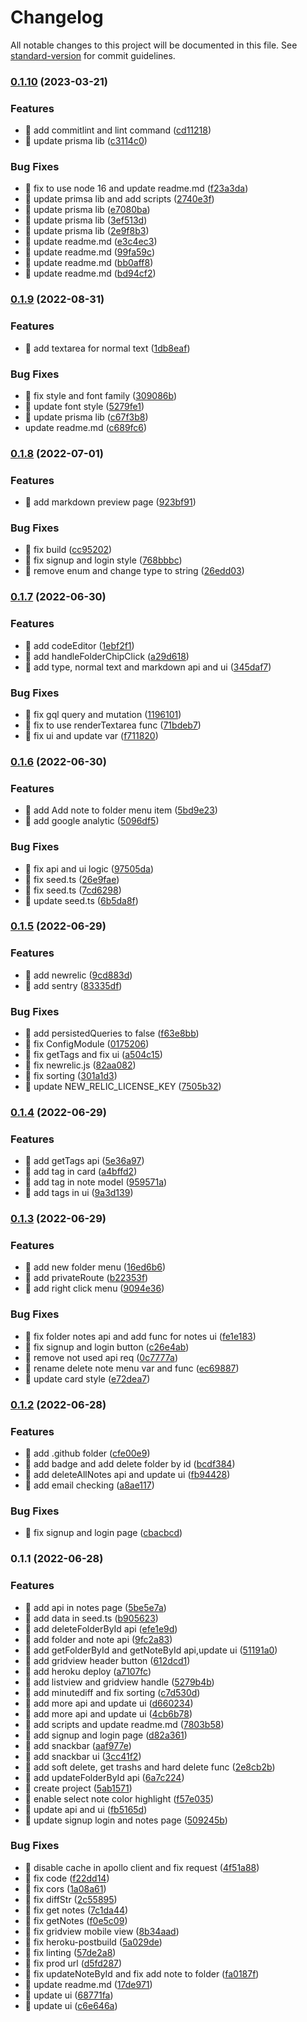 # Changelog

All notable changes to this project will be documented in this file. See [standard-version](https://github.com/conventional-changelog/standard-version) for commit guidelines.

### [0.1.10](https://github.com/yeukfei02/notely/compare/v0.1.9...v0.1.10) (2023-03-21)


### Features

* 🎸 add commitlint and lint command ([cd11218](https://github.com/yeukfei02/notely/commit/cd112189134a17f97b505875aee170746956500a))
* 🎸 update prisma lib ([c3114c0](https://github.com/yeukfei02/notely/commit/c3114c03d928e224af95f6dbc9f70ba89fd65eca))


### Bug Fixes

* 🐛 fix to use node 16 and update readme.md ([f23a3da](https://github.com/yeukfei02/notely/commit/f23a3da008debfe0940bcee4caf2b8db02a20a8d))
* 🐛 update primsa lib and add scripts ([2740e3f](https://github.com/yeukfei02/notely/commit/2740e3f907caf9adc88d04df071fefc53399ffa3))
* 🐛 update prisma lib ([e7080ba](https://github.com/yeukfei02/notely/commit/e7080ba7e2cc172723b776ce75607eb7bc796c28))
* 🐛 update prisma lib ([3ef513d](https://github.com/yeukfei02/notely/commit/3ef513d66bb3f37e92f24cadf98a13d6283f8613))
* 🐛 update prisma lib ([2e9f8b3](https://github.com/yeukfei02/notely/commit/2e9f8b3b00a8356b25ec54ba4b1167d57dd90ed1))
* 🐛 update readme.md ([e3c4ec3](https://github.com/yeukfei02/notely/commit/e3c4ec31e23c02ee68119aa8b870797619d35ab7))
* 🐛 update readme.md ([99fa59c](https://github.com/yeukfei02/notely/commit/99fa59c5e6916dd8bba63f3c045fb68e3d4125ae))
* 🐛 update readme.md ([bb0aff8](https://github.com/yeukfei02/notely/commit/bb0aff882c17ac4b0fdd95aea7d2edcfe5c70949))
* 🐛 update readme.md ([bd94cf2](https://github.com/yeukfei02/notely/commit/bd94cf2920124dcd587a033cc5c2d4f34aabb8bc))

### [0.1.9](https://github.com/yeukfei02/notely/compare/v0.1.8...v0.1.9) (2022-08-31)


### Features

* 🎸 add textarea for normal text ([1db8eaf](https://github.com/yeukfei02/notely/commit/1db8eafc3879d51b3a8a2fe650ef836dda3e9c90))


### Bug Fixes

* 🐛 fix style and font family ([309086b](https://github.com/yeukfei02/notely/commit/309086be438d7701e1ace3b43ed826a6c7a0028b))
* 🐛 update font style ([5279fe1](https://github.com/yeukfei02/notely/commit/5279fe13c828b52a623011d02d1d79f99331d09f))
* 🐛 update prisma lib ([c67f3b8](https://github.com/yeukfei02/notely/commit/c67f3b8ecfe7691c6c68e0838ac847165ebdeba5))
* update readme.md ([c689fc6](https://github.com/yeukfei02/notely/commit/c689fc65a5a1748ae56479b21382fda17175786a))

### [0.1.8](https://github.com/yeukfei02/notely/compare/v0.1.7...v0.1.8) (2022-07-01)


### Features

* 🎸 add markdown preview page ([923bf91](https://github.com/yeukfei02/notely/commit/923bf91ac31b7d221cc90bf452afaec3269bdf4e))


### Bug Fixes

* 🐛 fix build ([cc95202](https://github.com/yeukfei02/notely/commit/cc952026258a798cec9fe9743df55ad3065e73b1))
* 🐛 fix signup and login style ([768bbbc](https://github.com/yeukfei02/notely/commit/768bbbc74b108e57565cf559388659cca6a0d922))
* 🐛 remove enum and change type to string ([26edd03](https://github.com/yeukfei02/notely/commit/26edd03f08da3e8b2da9339fdff44b3122d28d28))

### [0.1.7](https://github.com/yeukfei02/notely/compare/v0.1.6...v0.1.7) (2022-06-30)


### Features

* 🎸 add codeEditor ([1ebf2f1](https://github.com/yeukfei02/notely/commit/1ebf2f1523e3778d62074bd2616841777747c828))
* 🎸 add handleFolderChipClick ([a29d618](https://github.com/yeukfei02/notely/commit/a29d618f7e1b8b455c30e797b4383a2deedc208c))
* 🎸 add type, normal text and markdown api and ui ([345daf7](https://github.com/yeukfei02/notely/commit/345daf7fe33e51ee9d71cd0712b511cd52e17797))


### Bug Fixes

* 🐛 fix gql query and mutation ([1196101](https://github.com/yeukfei02/notely/commit/1196101ca4bcabd801a3959dd56778548a9995a1))
* 🐛 fix to use renderTextarea func ([71bdeb7](https://github.com/yeukfei02/notely/commit/71bdeb7269c9df46a3feb076f9586146d7b8e8eb))
* 🐛 fix ui and update var ([f711820](https://github.com/yeukfei02/notely/commit/f711820fc74093ce83e82731ce6c584ed66f81e7))

### [0.1.6](https://github.com/yeukfei02/notely/compare/v0.1.5...v0.1.6) (2022-06-30)


### Features

* 🎸 add Add note to folder menu item ([5bd9e23](https://github.com/yeukfei02/notely/commit/5bd9e23d76c76042c0278f077a0c5478e4166822))
* 🎸 add google analytic ([5096df5](https://github.com/yeukfei02/notely/commit/5096df53e8d49db97fcfcd5392bbd85d96db88f2))


### Bug Fixes

* 🐛 fix api and ui logic ([97505da](https://github.com/yeukfei02/notely/commit/97505dac5959637f6a9ddd20a4730e1fa2f8f7ba))
* 🐛 fix seed.ts ([26e9fae](https://github.com/yeukfei02/notely/commit/26e9fae5ad286145c339dce9fba822afcab34992))
* 🐛 fix seed.ts ([7cd6298](https://github.com/yeukfei02/notely/commit/7cd6298bc6936b8681224ccc60cfad7bf8c1f467))
* 🐛 update seed.ts ([6b5da8f](https://github.com/yeukfei02/notely/commit/6b5da8f7cf85ba2edac744eabd18d8f3b4db7b04))

### [0.1.5](https://github.com/yeukfei02/notely/compare/v0.1.4...v0.1.5) (2022-06-29)


### Features

* 🎸 add newrelic ([9cd883d](https://github.com/yeukfei02/notely/commit/9cd883d797a511fc6666ddfc315947530a6a270c))
* 🎸 add sentry ([83335df](https://github.com/yeukfei02/notely/commit/83335df3e6b8b96ec658f62805440724138eec42))


### Bug Fixes

* 🐛 add persistedQueries to false ([f63e8bb](https://github.com/yeukfei02/notely/commit/f63e8bbbecf661b2d6dcb76991628b6743b35ffb))
* 🐛 fix ConfigModule ([0175206](https://github.com/yeukfei02/notely/commit/0175206d2a4ba4f8f4ef0087f79a0412f0d4346f))
* 🐛 fix getTags and fix ui ([a504c15](https://github.com/yeukfei02/notely/commit/a504c15745f6000b64a6e48a059e5f3827c45ab2))
* 🐛 fix newrelic.js ([82aa082](https://github.com/yeukfei02/notely/commit/82aa082a5ef7a5b5c6c2116d7bf805885424ac73))
* 🐛 fix sorting ([301a1d3](https://github.com/yeukfei02/notely/commit/301a1d390e4a430bd157cf58a9e37ac31581305a))
* 🐛 update NEW_RELIC_LICENSE_KEY ([7505b32](https://github.com/yeukfei02/notely/commit/7505b32f20319bc5525fc17db34f42ed39666429))

### [0.1.4](https://github.com/yeukfei02/notely/compare/v0.1.3...v0.1.4) (2022-06-29)


### Features

* 🎸 add getTags api ([5e36a97](https://github.com/yeukfei02/notely/commit/5e36a9779eeb01e0156069b5a6ced4b8178cf23c))
* 🎸 add tag in card ([a4bffd2](https://github.com/yeukfei02/notely/commit/a4bffd27c760044a28ad007c1676bb03e1b28e1f))
* 🎸 add tag in note model ([959571a](https://github.com/yeukfei02/notely/commit/959571a7c38b1fc3a079e0b919a691f6829b4bec))
* 🎸 add tags in ui ([9a3d139](https://github.com/yeukfei02/notely/commit/9a3d139fb704fe44cf15fc8b2b997327c059b56d))

### [0.1.3](https://github.com/yeukfei02/notely/compare/v0.1.2...v0.1.3) (2022-06-29)


### Features

* 🎸 add new folder menu ([16ed6b6](https://github.com/yeukfei02/notely/commit/16ed6b62894e8aab0dedfb4c24d9cde3039e6f8c))
* 🎸 add privateRoute ([b22353f](https://github.com/yeukfei02/notely/commit/b22353fe0bbd6bb5ae54b4edd7cd6bf9680c4ed3))
* 🎸 add right click menu ([9094e36](https://github.com/yeukfei02/notely/commit/9094e36cbffe01715937877fe5ac47b23b45e269))


### Bug Fixes

* 🐛 fix folder notes api and add func for notes ui ([fe1e183](https://github.com/yeukfei02/notely/commit/fe1e1835370ca1ae9429ac911044302eef85706a))
* 🐛 fix signup and login button ([c26e4ab](https://github.com/yeukfei02/notely/commit/c26e4abb5926a001c692b0005d2693fefbea343e))
* 🐛 remove not used api req ([0c7777a](https://github.com/yeukfei02/notely/commit/0c7777a3b621a88471a1faa042871b8bc2f4fa27))
* 🐛 rename delete note menu var and func ([ec69887](https://github.com/yeukfei02/notely/commit/ec69887a61fc7f6027689005148f8f1b3fef6277))
* 🐛 update card style ([e72dea7](https://github.com/yeukfei02/notely/commit/e72dea789881df7db6cff893db7a44d52819ba04))

### [0.1.2](https://github.com/yeukfei02/notely/compare/v0.1.1...v0.1.2) (2022-06-28)


### Features

* 🎸 add .github folder ([cfe00e9](https://github.com/yeukfei02/notely/commit/cfe00e9a8c625071ab25fc087139756be1458c28))
* 🎸 add badge and add delete folder by id ([bcdf384](https://github.com/yeukfei02/notely/commit/bcdf38436491b52011e82e8ea3364eb03c7c423a))
* 🎸 add deleteAllNotes api and update ui ([fb94428](https://github.com/yeukfei02/notely/commit/fb9442883f67502f8606d3785ae7e5d1fbceb49d))
* 🎸 add email checking ([a8ae117](https://github.com/yeukfei02/notely/commit/a8ae117cccc23f2048972293f64dcc791107b498))


### Bug Fixes

* 🐛 fix signup and login page ([cbacbcd](https://github.com/yeukfei02/notely/commit/cbacbcdd83eb21352ad73116c27e6fcb69816bb5))

### 0.1.1 (2022-06-28)


### Features

* 🎸 add api in notes page ([5be5e7a](https://github.com/yeukfei02/notely/commit/5be5e7a56100ab6ce03aa9d2126cf5247259c816))
* 🎸 add data in seed.ts ([b905623](https://github.com/yeukfei02/notely/commit/b905623514527a8be754d8cbb1eb8c5473f6c403))
* 🎸 add deleteFolderById api ([efe1e9d](https://github.com/yeukfei02/notely/commit/efe1e9d8586f466a6573f0a167827698c92ea9e6))
* 🎸 add folder and note api ([9fc2a83](https://github.com/yeukfei02/notely/commit/9fc2a83b70145ff5a0150228b1d06981880966b7))
* 🎸 add getFolderById and getNoteById api,update ui ([51191a0](https://github.com/yeukfei02/notely/commit/51191a09bc7997c798e60626bb076cdcde4d530c))
* 🎸 add gridview header button ([612dcd1](https://github.com/yeukfei02/notely/commit/612dcd1adf788469a239c06aa66b492a0aee4e07))
* 🎸 add heroku deploy ([a7107fc](https://github.com/yeukfei02/notely/commit/a7107fc56ba6ee8c6816b7455f8b352ccb8f72f1))
* 🎸 add listview and gridview handle ([5279b4b](https://github.com/yeukfei02/notely/commit/5279b4b5f5f9d455d1f98dc8212c7938a88b93ce))
* 🎸 add minutediff and fix sorting ([c7d530d](https://github.com/yeukfei02/notely/commit/c7d530d4443999612809372cff47a8d5ed075cb1))
* 🎸 add more api and update ui ([d660234](https://github.com/yeukfei02/notely/commit/d660234e10ea5cd03b09295f12a3c4e091e7df80))
* 🎸 add more api and update ui ([4cb6b78](https://github.com/yeukfei02/notely/commit/4cb6b78b2840c196a8d64386d0d39c1a838c1612))
* 🎸 add scripts and update readme.md ([7803b58](https://github.com/yeukfei02/notely/commit/7803b585395383299a01d41d3b907d6e86336754))
* 🎸 add signup and login page ([d82a361](https://github.com/yeukfei02/notely/commit/d82a3617ca26d702b57a20ca81d136c15f84c548))
* 🎸 add snackbar ([aaf977e](https://github.com/yeukfei02/notely/commit/aaf977e6f09f640a56b3b200f9407935aec7e0a4))
* 🎸 add snackbar ui ([3cc41f2](https://github.com/yeukfei02/notely/commit/3cc41f20fd938bcab82e37f5f239c3a06ed256fd))
* 🎸 add soft delete, get trashs and hard delete func ([2e8cb2b](https://github.com/yeukfei02/notely/commit/2e8cb2b2c9d1788eb0adf423630e33d62f3c10aa))
* 🎸 add updateFolderById api ([6a7c224](https://github.com/yeukfei02/notely/commit/6a7c224963358884045182091168bb15f4ec5f13))
* 🎸 create project ([5ab1571](https://github.com/yeukfei02/notely/commit/5ab15715d18cb8750022b5a36e13a546a845e8e1))
* 🎸 enable select note color highlight ([f57e035](https://github.com/yeukfei02/notely/commit/f57e035f88dd4adadf1b9a4a43e3ac402fb80c64))
* 🎸 update api and ui ([fb5165d](https://github.com/yeukfei02/notely/commit/fb5165d2a720361656557015b4b3b200bbecb147))
* 🎸 update signup login and notes page ([509245b](https://github.com/yeukfei02/notely/commit/509245ba5a950c45804da751b8b9efd78643dbc6))


### Bug Fixes

* 🐛 disable cache in apollo client and fix request ([4f51a88](https://github.com/yeukfei02/notely/commit/4f51a881f0543ab3ffa97b186b186806ac11b87c))
* 🐛 fix code ([f22dd14](https://github.com/yeukfei02/notely/commit/f22dd149409338d915aa9d10aa1b036c8e6cd7c1))
* 🐛 fix cors ([1a08a61](https://github.com/yeukfei02/notely/commit/1a08a6160525c8f48def202b259c4a1b94d2e7c6))
* 🐛 fix diffStr ([2c55895](https://github.com/yeukfei02/notely/commit/2c558959a32424a91bf0cf8ea433612d2ed3e037))
* 🐛 fix get notes ([7c1da44](https://github.com/yeukfei02/notely/commit/7c1da44130da5a5220fc268f6e7c5d12f4d5cd14))
* 🐛 fix getNotes ([f0e5c09](https://github.com/yeukfei02/notely/commit/f0e5c092e8cadc097f8a1c58bca8fe776469fd50))
* 🐛 fix gridview mobile view ([8b34aad](https://github.com/yeukfei02/notely/commit/8b34aad8c67e038973a36d168a8e3474c739a411))
* 🐛 fix heroku-postbuild ([5a029de](https://github.com/yeukfei02/notely/commit/5a029de0f67acc4e86b4029a2e492920ea40eea4))
* 🐛 fix linting ([57de2a8](https://github.com/yeukfei02/notely/commit/57de2a865146992a58cde450af99625980b7930f))
* 🐛 fix prod url ([d5fd287](https://github.com/yeukfei02/notely/commit/d5fd2871cc68d64349a1bd26bc4e12472af16960))
* 🐛 fix updateNoteById and fix add note to folder ([fa0187f](https://github.com/yeukfei02/notely/commit/fa0187f30cdeb9a7cb94e772f5554084e85bbb34))
* 🐛 update readme.md ([17de971](https://github.com/yeukfei02/notely/commit/17de971b880246367f2fecc830daa9f4af80caef))
* 🐛 update ui ([68771fa](https://github.com/yeukfei02/notely/commit/68771fa1346449853e2fe089abdf34510f66c8e1))
* 🐛 update ui ([c6e646a](https://github.com/yeukfei02/notely/commit/c6e646a85febf004dcb05a6a5f72917cf8577a86))
